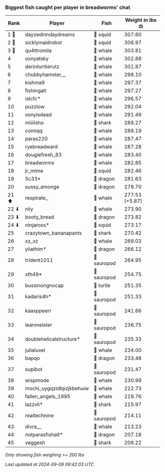### Biggest fish caught per player in breadworms' chat
| Rank | Player | Fish | Weight in lbs ⚖️ |
|------|--------|-----------|---------|
| 1 🥇  | dayzedinndaydreams | 🦑 squid | 307.60 |
| 2 🥈  | sicklymaidrobot | 🦑 squid | 306.97 |
| 3 🥉  | qu4ttromila | 🐳 whale | 303.81 |
| 4  | osnyatsky | 🐳 whale | 302.88 |
| 5  | derinturitierutz | 🐳 whale | 301.87 |
| 6  | chubbyhamster__ | 🐳 whale | 298.10 |
| 7  | kishma9 | 🐳 whale | 297.37 |
| 8  | fishingalt | 🐳 whale | 297.27 |
| 9  | islcfc* | 🐳 whale | 296.57 |
| 10  | puzzlow | 🐳 whale | 292.04 |
| 11  | osnyisdead | 🐳 whale | 291.49 |
| 12  | miiiiisho | 🦈 shark | 288.27 |
| 13  | comiqq | 🐳 whale | 288.19 |
| 14  | paras220 | 🐳 whale | 287.47 |
| 15  | ryebreadward | 🐳 whale | 287.28 |
| 16  | dougiefresh_83 | 🐳 whale | 283.40 |
| 17  | breadworms | 🐳 whale | 282.85 |
| 18  | jr_mime | 🦑 squid | 282.46 |
| 19  | 5c33* | 🐉 dragon | 281.63 |
| 20  | sussy_amonge | 🐉 dragon | 278.70 |
| 21 ⬆ | respirate_ | 🐳 whale | 277.53 (+5.87) |
| 22 ⬇ | niiy | 🐳 whale | 273.90 |
| 23 ⬇ | booty_bread | 🐉 dragon | 273.82 |
| 24 ⬇ | ninjaross* | 🦑 squid | 273.17 |
| 25  | crazytown_bananapants | 🦈 shark | 270.42 |
| 26  | xz_xz | 🐳 whale | 269.03 |
| 27  | yliathim* | 🐉 dragon | 266.12 |
| 28  | trident1011 | 🦕 sauropod | 264.95 |
| 29  | xth49* | 🦕 sauropod | 254.75 |
| 30  | bussinongnocap | 🐢 turtle | 251.35 |
| 31  | kadaris4h* | 🦕 sauropod | 251.33 |
| 32  | kaasppeerr | 🦕 sauropod | 241.66 |
| 33  | leanmeister | 🦕 sauropod | 236.75 |
| 34  | doublehelicalstructure* | 🦕 sauropod | 235.33 |
| 35  | julialuxel | 🐳 whale | 234.00 |
| 36  | bapqo | 🐉 dragon | 233.48 |
| 37  | supibot | 🦕 sauropod | 231.47 |
| 38  | wispmode | 🐳 whale | 230.99 |
| 39  | mochi_uygqzidbjizjkbehuiw | 🐳 whale | 222.73 |
| 40  | fallen_angels_1995 | 🐳 whale | 219.76 |
| 41  | lazzvli* | 🦈 shark | 215.97 |
| 42  | realtechnine | 🦕 sauropod | 214.11 |
| 43  | divra__ | 🐳 whale | 213.23 |
| 44  | notparasfishalt* | 🐉 dragon | 207.18 |
| 45  | veggesh | 🦈 shark | 206.22 |

_Only showing fish weighing >= 200 lbs_

_Last updated at 2024-09-08 09:42:03 UTC_